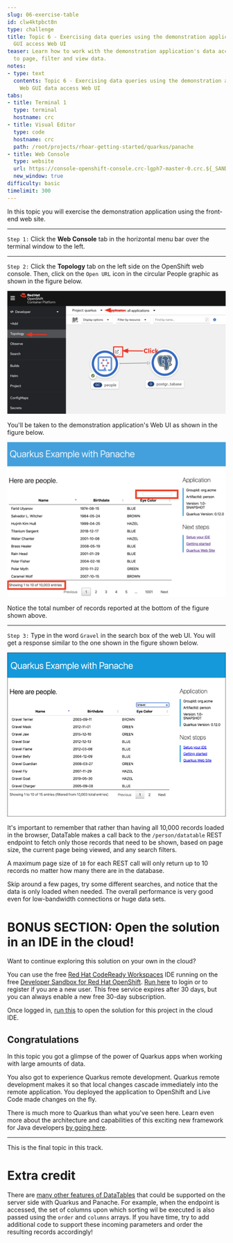 ```yaml
---
slug: 06-exercise-table
id: clw4ktpbct8n
type: challenge
title: Topic 6 - Exercising data queries using the demonstration application's Web
  GUI access Web UI
teaser: Learn how to work with the demonstration application's data access Web UI
  to page, filter and view data.
notes:
- type: text
  contents: Topic 6 - Exercising data queries using the demonstration application's
    Web GUI data access Web UI
tabs:
- title: Terminal 1
  type: terminal
  hostname: crc
- title: Visual Editor
  type: code
  hostname: crc
  path: /root/projects/rhoar-getting-started/quarkus/panache
- title: Web Console
  type: website
  url: https://console-openshift-console.crc-lgph7-master-0.crc.${_SANDBOX_ID}.instruqt.io
  new_window: true
difficulty: basic
timelimit: 300
---
```

In this topic you will exercise the demonstration application using the front-end web site.

----

`Step 1:` Click the **Web Console** tab in the horizontal menu bar over the terminal window to the left.

----

`Step 2:` Click the **Topology** tab on the left side on the OpenShift web console. Then, click on the `Open URL` icon in the circular People graphic as shown in the figure below.

![Topology view](../assets/select-route-url.png)

You'll be taken to the demonstration application's Web UI as shown in the figure below.

![Web Console Overview](../assets/database-gui.png)

Notice the total number of records reported at the bottom of the figure shown above.

----

`Step 3:` Type in the word `Gravel` in the search box of the web UI. You will get a response similar to the one shown in the figure shown below.

![Query result](../assets/gravel-query.png)

It's important to remember that rather than having all 10,000 records loaded in the browser, DataTable makes a call back to the `/person/datatable` REST endpoint to fetch only those records that need to be shown, based on page size, the current page being viewed, and any search filters.

A maximum page size of `10` for each REST call will only return up to 10 records no matter how many there are in the database.

Skip around a few pages, try some different searches, and notice that the data is only loaded when needed. The overall performance is very good even for low-bandwidth connections or huge data sets.

# BONUS SECTION: Open the solution in an IDE in the cloud!
Want to continue exploring this solution on your own in the cloud?

You can use the free [Red Hat CodeReady Workspaces](https://developers.redhat.com/products/codeready-workspaces/overview) IDE running on the free [Developer Sandbox for Red Hat OpenShift](http://red.ht/dev-sandbox). [Run here](https://workspaces.openshift.com) to login or to register if you are a new user. This free service expires after 30 days, but you can always enable a new free 30-day subscription.

Once logged in, [run this](https://workspaces.openshift.com/f?url=https://raw.githubusercontent.com/openshift-katacoda/rhoar-getting-started/solution/quarkus/panache/devfile.yaml) to open the solution for this project in the cloud IDE.

## Congratulations

In this topic you got a glimpse of the power of Quarkus apps when working with large amounts of data.

You also got to experience Quarkus remote development. Quarkus remote development makes it so that local changes cascade immediately into the remote application. You deployed the application to OpenShift and Live Code made changes on the fly.

There is much more to Quarkus than what you've seen here. Learn even more about the architecture and capabilities of this exciting new framework for Java developers [by going here](https://developers.redhat.com/products/quarkus/getting-started).

----

This is the final topic in this track.

# Extra credit

There are [many other features of DataTables](https://datatables.net/manual/server-side) that could be supported on the server side with Quarkus and Panache. For example, when the endpoint is accessed, the set of columns upon which sorting wil be executed is also passed using the `order` and `columns` arrays. If you have time, try to add additional code to support these incoming parameters and order the resulting records accordingly!
